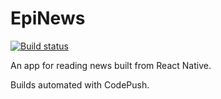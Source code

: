 # EpiNews

[![Build status](https://build.appcenter.ms/v0.1/apps/8f39baf2-b358-412e-910d-ec81f7bc7567/branches/codepush/badge)](https://appcenter.ms)

An app for reading news built from React Native.

Builds automated with CodePush.
